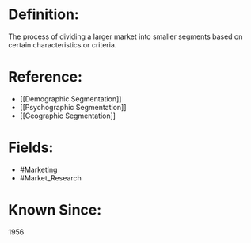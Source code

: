 

# Definition:
The process of dividing a larger market into smaller segments based on certain characteristics or criteria.

# Reference:
- [[Demographic Segmentation]]
- [[Psychographic Segmentation]]
- [[Geographic Segmentation]]

# Fields: 
- #Marketing
- #Market_Research

# Known Since:
1956


